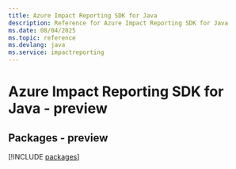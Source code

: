 ```yaml
---
title: Azure Impact Reporting SDK for Java
description: Reference for Azure Impact Reporting SDK for Java
ms.date: 08/04/2025
ms.topic: reference
ms.devlang: java
ms.service: impactreporting
---
```

# Azure Impact Reporting SDK for Java - preview
## Packages - preview
[!INCLUDE [packages](impact-reporting-index.md)]